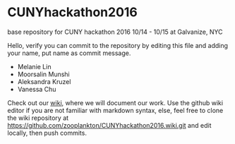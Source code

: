# CUNYhackathon2016
base repository for CUNY hackathon 2016 10/14 - 10/15 at Galvanize, NYC

Hello, verify you can commit to the repository by editing this file and adding your name, put name as commit message.

- Melanie Lin
- Moorsalin Munshi
- Aleksandra Kruzel
- Vanessa Chu

Check out our [wiki](https://github.com/zooplankton/CUNYhackathon2016/wiki), where we will document our work.
Use the github wiki editor if you are not familiar with markdown syntax, else, feel free to clone the wiki repository at https://github.com/zooplankton/CUNYhackathon2016.wiki.git and edit locally, then push commits.
